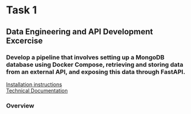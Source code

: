 # Task 1
## Data Engineering and API Development Excercise
### Develop a pipeline that involves setting up a MongoDB database using Docker Compose, retrieving and storing data from an external API, and exposing this data through FastAPI.

[Installation instructions](docs/install.md)  
[Technical Documentation](docs/documentation.md)  

### Overview

